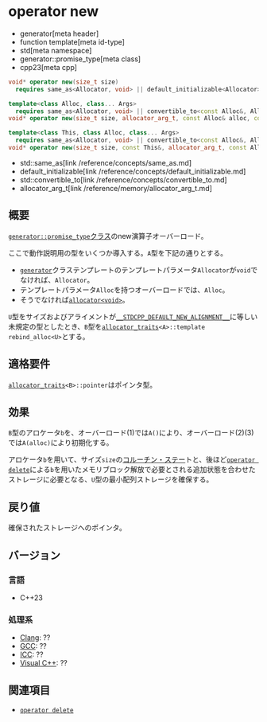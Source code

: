 # operator new
* generator[meta header]
* function template[meta id-type]
* std[meta namespace]
* generator::promise_type[meta class]
* cpp23[meta cpp]

```cpp
void* operator new(size_t size)
  requires same_as<Allocator, void> || default_initializable<Allocator>; // (1)

template<class Alloc, class... Args>
  requires same_as<Allocator, void> || convertible_to<const Alloc&, Allocator>
void* operator new(size_t size, allocator_arg_t, const Alloc& alloc, const Args&...); // (2)

template<class This, class Alloc, class... Args>
  requires same_as<Allocator, void> || convertible_to<const Alloc&, Allocator>
void* operator new(size_t size, const This&, allocator_arg_t, const Alloc& alloc, const Args&...);
```
* std::same_as[link /reference/concepts/same_as.md]
* default_initializable[link /reference/concepts/default_initializable.md]
* std::convertible_to[link /reference/concepts/convertible_to.md]
* allocator_arg_t[link /reference/memory/allocator_arg_t.md]


## 概要
[`generator::promise_type`クラス](../promise_type.md)のnew演算子オーバーロード。

ここで動作説明用の型をいくつか導入する。`A`型を下記の通りとする。

- [`generator`](../../generator.md)クラステンプレートのテンプレートパラメータ`Allocator`が`void`でなければ、`Allocator`。
- テンプレートパラメータ`Alloc`を持つオーバーロードでは、`Alloc`。
- そうでなければ[`allocator<void>`](/reference/memory/allocator.md)。

`U`型をサイズおよびアライメントが[`__STDCPP_DEFAULT_NEW_ALIGNMENT__`](/lang/cpp17/predefined_macros.md)に等しい未規定の型としたとき、`B`型を[`allocator_traits`](/reference/memory/allocator_traits.md)`<A>::template rebind_alloc<U>`とする。


## 適格要件
[`allocator_traits`](/reference/memory/allocator_traits.md)`<B>::pointer`はポインタ型。


## 効果
`B`型のアロケータ`b`を、オーバーロード(1)では`A()`により、オーバーロード(2)(3)では`A(alloc)`により初期化する。

アロケータ`b`を用いて、サイズ`size`の[コルーチン・ステー](/lang/cpp20/coroutines.md)トと、後ほど[`operator delete`](op_delete.md)による`b`を用いたメモリブロック解放で必要とされる追加状態を合わせたストレージに必要となる、`U`型の最小配列ストレージを確保する。


## 戻り値
確保されたストレージへのポインタ。


## バージョン
### 言語
- C++23

### 処理系
- [Clang](/implementation.md#clang): ??
- [GCC](/implementation.md#gcc): ??
- [ICC](/implementation.md#icc): ??
- [Visual C++](/implementation.md#visual_cpp): ??


## 関連項目
- [`operator delete`](op_delete.md)
